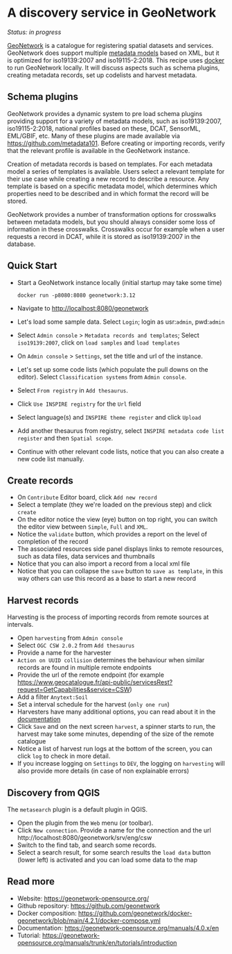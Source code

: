 # A discovery service in GeoNetwork

*Status: in progress*

[GeoNetwork](https://geonetwork-opensource.org) is a catalogue for registering spatial datasets and services. GeoNetwork does support multiple [metadata models](https://github.com/metadata101) based on XML, but it is optimized for iso19139:2007 and iso19115-2:2018. This recipe uses [docker](../utils/docker.md) to run GeoNetwork locally. It will discuss aspects such as schema plugins, creating metadata records, set up codelists and harvest metadata.

## Schema plugins

GeoNetwork provides a dynamic system to pre load schema plugins providing support for a variety of metadata models, such as iso19139:2007, iso19115-2:2018, national profiles based on these, DCAT, SensorML, EML/GBIF, etc. Many of these plugins are made available via https://github.com/metadata101. Before creating or importing records, verify that the relevant profile is available in the GeoNetwork instance.

Creation of metadata records is based on templates. For each metadata model a series of templates is available. Users select a relevant template for their use case while creating a new record to describe a resource. Any template is based on a specific metadata model, which determines which properties need to be described and in which format the record will be stored. 

GeoNetwork provides a number of transformation options for crosswalks between metadata models, but you should always consider some loss of information in these crosswalks. Crosswalks occur for example when a user requests a record in DCAT, while it is stored as iso19139:2007 in the database.

## Quick Start


- Start a GeoNetwork instance locally (initial startup may take some time)
  
  ```
  docker run -p8080:8080 geonetwork:3.12
  ```

- Navigate to [http://localhost:8080/geonetwork](http://localhost:8080/geonetwork)
- Let's load some sample data. Select `Login`; login as usr:`admin`, pwd:`admin`
- Select `Admin console` > `Metadata records and templates`; Select `iso19139:2007`, click on `load samples` and `load templates`
- On `Admin console` > `Settings`, set the title and url of the instance.
- Let's set up some code lists (which populate the pull downs on the editor). Select `Classification systems` from `Admin console`.
- Select `From registry` in `Add thesaurus`.
- Click `Use INSPIRE registry` for the `Url` field
- Select language(s) and `INSPIRE theme register` and click `Upload`
- Add another thesaurus from registry, select `INSPIRE metadata code list register` and then `Spatial scope`.
- Continue with other relevant code lists, notice that you can also create a new code list manually.

## Create records

- On `Contribute` Editor board, click `Add new record`
- Select a template (they we're loaded on the previous step) and click `create`
- On the editor notice the view (eye) button on top right, you can switch the editor view between `Simple`, `Full` and `XML`.
- Notice the `validate` button, which provides a report on the level of completion of the record
- The associated resources side panel displays links to remote resources, such as data files, data services and thumbnails
- Notice that you can also import a record from a local xml file
- Notice that you can collapse the `save` button to `save as template`, in this way others can use this record as a base to start a new record

## Harvest records

Harvesting is the process of importing records from remote sources at intervals.

- Open `harvesting` from `Admin console`
- Select `OGC CSW 2.0.2` from `Add thesaurus`
- Provide a name for the harvester
- `Action on UUID collision` determines the behaviour when similar records are found in multiple remote endpoints
- Provide the url of the remote endpoint (for example https://www.geocatalogue.fr/api-public/servicesRest?request=GetCapabilities&service=CSW)
- Add a filter `Anytext:Soil`
- Set a interval schedule for the harvest (`only one run`)
- Harvesters have many additional options, you can read about it in the [documentation](https://geonetwork-opensource.org/manuals/trunk/en/user-guide/harvesting/index.html)
- Click `Save` and on the next screen `harvest`, a spinner starts to run, the harvest may take some minutes, depending of the size of the remote catalogue
- Notice a list of harvest run logs at the bottom of the screen, you can click `log` to check in more detail.
- If you increase logging on `Settings` to `DEV`, the logging on `harvesting` will also provide more details (in case of non explainable errors)

## Discovery from QGIS

The `metasearch` plugin is a default plugin in QGIS. 
- Open the plugin from the `Web` menu (or toolbar). 
- Click `New connection`. Provide a name for the connection and the url http://localhost:8080/geonetwork/srv/eng/csw
- Switch to the find tab, and search some records. 
- Select a search result, for some search results the `load data` button (lower left) is activated and you can load some data to the map


## Read more

- Website: https://geonetwork-opensource.org/
- Github repository: https://github.com/geonetwork
- Docker composition: https://github.com/geonetwork/docker-geonetwork/blob/main/4.2.1/docker-compose.yml
- Documentation: https://geonetwork-opensource.org/manuals/4.0.x/en
- Tutorial: https://geonetwork-opensource.org/manuals/trunk/en/tutorials/introduction